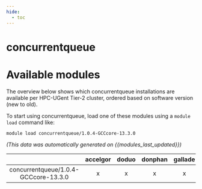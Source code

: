 ```yaml
---
hide:
  - toc
---
```


concurrentqueue
===============

# Available modules


The overview below shows which concurrentqueue installations are available per HPC-UGent Tier-2 cluster, ordered based on software version (new to old).

To start using concurrentqueue, load one of these modules using a `module load` command like:

```shell
module load concurrentqueue/1.0.4-GCCcore-13.3.0
```

*(This data was automatically generated on {{modules_last_updated}})*

| |accelgor|doduo|donphan|gallade|joltik|litleo|shinx|
| :---: | :---: | :---: | :---: | :---: | :---: | :---: | :---: |
|concurrentqueue/1.0.4-GCCcore-13.3.0|x|x|x|x|x|x|x|
